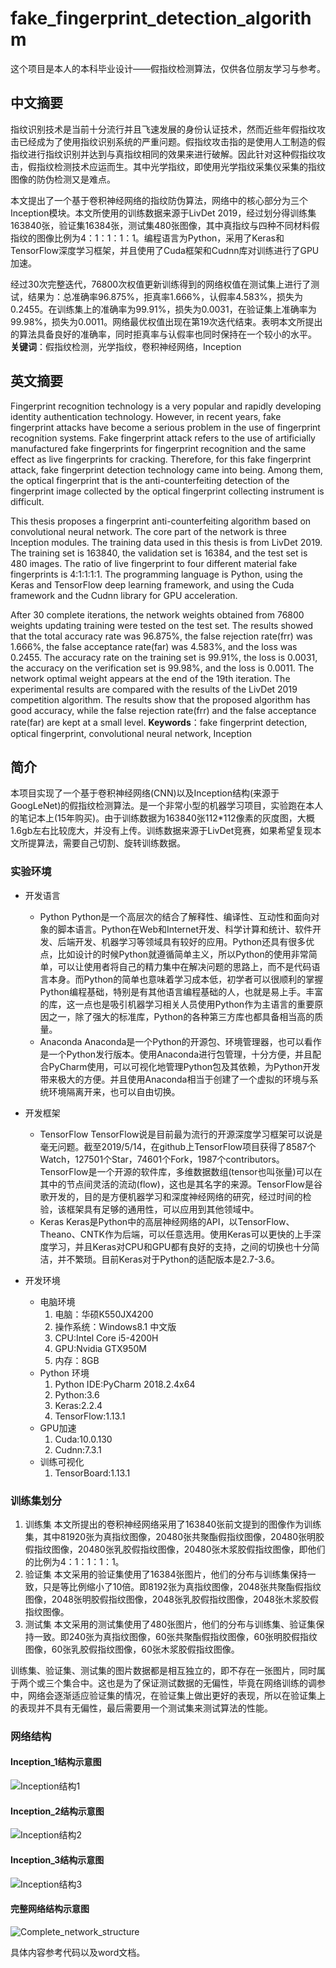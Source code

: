 # fake_fingerprint_detection_algorithm
这个项目是本人的本科毕业设计——假指纹检测算法，仅供各位朋友学习与参考。  

## 中文摘要
指纹识别技术是当前十分流行并且飞速发展的身份认证技术，然而近些年假指纹攻击已经成为了使用指纹识别系统的严重问题。假指纹攻击指的是使用人工制造的假指纹进行指纹识别并达到与真指纹相同的效果来进行破解。因此针对这种假指纹攻击，假指纹检测技术应运而生。其中光学指纹，即使用光学指纹采集仪采集的指纹图像的防伪检测又是难点。

本文提出了一个基于卷积神经网络的指纹防伪算法，网络中的核心部分为三个Inception模块。本文所使用的训练数据来源于LivDet 2019，经过划分得训练集163840张，验证集16384张，测试集480张图像，其中真指纹与四种不同材料假指纹的图像比例为4：1：1：1：1。编程语言为Python，采用了Keras和TensorFlow深度学习框架，并且使用了Cuda框架和Cudnn库对训练进行了GPU加速。

经过30次完整迭代，76800次权值更新训练得到的网络权值在测试集上进行了测试，结果为：总准确率96.875%，拒真率1.666%，认假率4.583%，损失为0.2455。在训练集上的准确率为99.91%，损失为0.0031，在验证集上准确率为99.98%，损失为0.0011。网络最优权值出现在第19次迭代结束。表明本文所提出的算法具备良好的准确率，同时拒真率与认假率也同时保持在一个较小的水平。
**关键词**：假指纹检测，光学指纹，卷积神经网络，Inception

## 英文摘要  
Fingerprint recognition technology is a very popular and rapidly developing identity authentication technology. However, in recent years, fake fingerprint attacks have become a serious problem in the use of fingerprint recognition systems. Fake fingerprint attack refers to the use of artificially manufactured fake fingerprints for fingerprint recognition and the same effect as live fingerprints for cracking. Therefore, for this fake fingerprint attack, fake fingerprint detection technology came into being. Among them, the optical fingerprint that is the anti-counterfeiting detection of the fingerprint image collected by the optical fingerprint collecting instrument is difficult.

This thesis proposes a fingerprint anti-counterfeiting algorithm based on convolutional neural network. The core part of the network is three Inception modules. The training data used in this thesis is from LivDet 2019. The training set is 163840, the validation set is 16384, and the test set is 480 images. The ratio of live fingerprint to four different material fake fingerprints is 4:1:1:1:1. The programming language is Python, using the Keras and TensorFlow deep learning framework, and using the Cuda framework and the Cudnn library for GPU acceleration.

After 30 complete iterations, the network weights obtained from 76800 weights updating training were tested on the test set. The results showed that the total accuracy rate was 96.875%, the false rejection rate(frr) was 1.666%, the false acceptance rate(far) was 4.583%, and the loss was 0.2455. The accuracy rate on the training set is 99.91%, the loss is 0.0031, the accuracy on the verification set is 99.98%, and the loss is 0.0011. The network optimal weight appears at the end of the 19th iteration. The experimental results are compared with the results of the LivDet 2019 competition algorithm. The results show that the proposed algorithm has good accuracy, while the false rejection rate(frr) and the false acceptance rate(far) are kept at a small level.
**Keywords**：fake fingerprint detection, optical fingerprint, convolutional neural network, Inception

## 简介
本项目实现了一个基于卷积神经网络(CNN)以及Inception结构(来源于GoogLeNet)的假指纹检测算法。是一个非常小型的机器学习项目，实验跑在本人的笔记本上(15年购买)。由于训练数据为163840张112*112像素的灰度图，大概1.6gb左右比较庞大，并没有上传。训练数据来源于LivDet竞赛，如果希望复现本文所提算法，需要自己切割、旋转训练数据。 

### 实验环境
* 开发语言
    * Python
Python是一个高层次的结合了解释性、编译性、互动性和面向对象的脚本语言。Python在Web和Internet开发、科学计算和统计、软件开发、后端开发、机器学习等领域具有较好的应用。Python还具有很多优点，比如设计的时候Python就遵循简单主义，所以Python的使用非常简单，可以让使用者将自己的精力集中在解决问题的思路上，而不是代码语言本身。而Python的简单也意味着学习成本低，初学者可以很顺利的掌握Python编程基础，特别是有其他语言编程基础的人，也就是易上手。丰富的库，这一点也是吸引机器学习相关人员使用Python作为主语言的重要原因之一，除了强大的标准库，Python的各种第三方库也都具备相当高的质量。
    * Anaconda
Anaconda是一个Python的开源包、环境管理器，也可以看作是一个Python发行版本。使用Anaconda进行包管理，十分方便，并且配合PyCharm使用，可以可视化地管理Python包及其依赖，为Python开发带来极大的方便。并且使用Anaconda相当于创建了一个虚拟的环境与系统环境隔离开来，也可以自由切换。  
* 开发框架
    * TensorFlow
    TensorFlow说是目前最为流行的开源深度学习框架可以说是毫无问题。截至2019/5/14，在github上TensorFlow项目获得了8587个Watch，127501个Star，74601个Fork，1987个contributors。TensorFlow是一个开源的软件库，多维数据数组(tensor也叫张量)可以在其中的节点间灵活的流动(flow)，这也是其名字的来源。TensorFlow是谷歌开发的，目的是方便机器学习和深度神经网络的研究，经过时间的检验，该框架具有足够的通用性，可以应用到其他领域中。
    * Keras
    Keras是Python中的高层神经网络的API，以TensorFlow、Theano、CNTK作为后端，可以任意选用。使用Keras可以更快的上手深度学习，并且Keras对CPU和GPU都有良好的支持，之间的切换也十分简洁，并不繁琐。目前Keras对于Python的适配版本是2.7-3.6。

* 开发环境
    * 电脑环境
        1. 电脑：华硕K550JX4200
        2. 操作系统：Windows8.1 中文版
        3. CPU:Intel Core i5-4200H
        4. GPU:Nvidia GTX950M
        5. 内存：8GB
    * Python 环境
        1. Python IDE:PyCharm 2018.2.4x64
        2. Python:3.6
        3. Keras:2.2.4
        4. TensorFlow:1.13.1
    * GPU加速
        1. Cuda:10.0.130
        2. Cudnn:7.3.1
    * 训练可视化
        1. TensorBoard:1.13.1

### 训练集划分
1. 训练集
本文所提出的卷积神经网络采用了163840张前文提到的图像作为训练集，其中81920张为真指纹图像，20480张共聚酯假指纹图像，20480张明胶假指纹图像，20480张乳胶假指纹图像，20480张木浆胶假指纹图像，即他们的比例为4：1：1：1：1。
2. 验证集
本文采用的验证集使用了16384张图片，他们的分布与训练集保持一致，只是等比例缩小了10倍。即8192张为真指纹图像，2048张共聚酯假指纹图像，2048张明胶假指纹图像，2048张乳胶假指纹图像，2048张木浆胶假指纹图像。
3. 测试集
本文采用的测试集使用了480张图片，他们的分布与训练集、验证集保持一致。即240张为真指纹图像，60张共聚酯假指纹图像，60张明胶假指纹图像，60张乳胶假指纹图像，60张木浆胶假指纹图像。  

训练集、验证集、测试集的图片数据都是相互独立的，即不存在一张图片，同时属于两个或三个集合中。这也是为了保证测试数据的无偏性，毕竟在网络训练的调参中，网络会逐渐适应验证集的情况，在验证集上做出更好的表现，所以在验证集上的表现并不具有无偏性，最后需要用一个测试集来测试算法的性能。

### 网络结构
#### Inception_1结构示意图
![Inception结构1](README图片/inception1.png)

#### Inception_2结构示意图
![Inception结构2](README图片/inception2.png)

#### Inception_3结构示意图
![Inception结构3](README图片/inception3.png)

#### 完整网络结构示意图
![Complete_network_structure](README图片/all.png)

具体内容参考代码以及word文档。